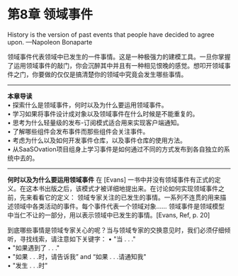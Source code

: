 第8章 领域事件
============

History is the version of past events that people have decided to agree upon. 
                                                                            —Napoleon Bonaparte

领域事件代表领域中已发生的一件事情。这是一种极强力的建模工具。一旦你掌握了运用领域事件的敲门，你会沉醉其中并且有一种相见恨晚的感觉。想叩开领域事件之门，你要做的仅仅是搞清楚你的领域中究竟会发生哪些事情。

***

**本章导读**  
• 探索什么是领域事件，何时以及为什么要运用领域事件。  
• 学习如果将事件设计成对象以及领域事件在什么时候是不能重复的。  
• 思考为什么轻量级的发布-订阅模式适合用来实现客户端通知。  
• 了解哪些组件会发布事件而那些组件会关注事件。  
• 考虑为什么以及如何开发事件仓库，以及事件仓库的使用方法。  
• 从SaaSOvation项目组身上学习事件是如何通过不同的方式发布到各自独立的系统中去的。  

***

**何时以及为什么要运用领域事件**
在 [Evans] 一书中并没有领域事件有正式的定义。在这本书出版之后，该模式才被详细地提出来。在讨论如何实现领域事件之前，先来看看它的定义：
领域专家关注的已发生的事情。一系列不连贯的用来描述领域中各类活动的事件。每个事件代表一个领域对象…… 领域事件是领域模型中当仁不让的一部分，用以表示领域中已发生的事情。[Evans, Ref, p. 20]


到底哪些事情是领域专家关心的呢？当与领域专家的交换意见时，我们必须仔细倾听，寻找线索，请注意如下关键字：
• "当 . . ."  
• "如果遇到了 . . ."  
• "如果 . . .时，请告诉我” and “如果 . . .请通知我"  
• "发生 . . .时"

